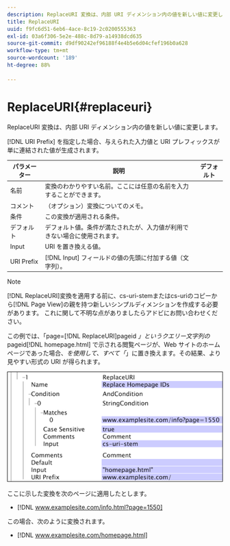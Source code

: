 ```yaml
---
description: ReplaceURI 変換は、内部 URI ディメンション内の値を新しい値に変更します。
title: ReplaceURI
uuid: f9fc6d51-6eb6-4ace-8c19-2c0200555363
exl-id: 03a6f306-5e2e-488c-8d79-a14938dcd635
source-git-commit: d9df90242ef96188f4e4b5e6d04cfef196b0a628
workflow-type: tm+mt
source-wordcount: '189'
ht-degree: 88%

---
```


# ReplaceURI{#replaceuri}

ReplaceURI 変換は、内部 URI ディメンション内の値を新しい値に変更します。

[!DNL URI Prefix] を指定した場合、与えられた入力値と URI プレフィックスが単に連結された値が生成されます。

| パラメーター | 説明 | デフォルト |
|---|---|---|
| 名前 | 変換のわかりやすい名前。ここには任意の名前を入力することができます。 |  |
| コメント | （オプション）変換についてのメモ。 |  |
| 条件 | この変換が適用される条件。 |  |
| デフォルト | デフォルト値。条件が満たされたが、入力値が利用できない場合に使用されます。 |  |
| Input | URI を置き換える値。 |  |
| URI Prefix | [!DNL Input] フィールドの値の先頭に付加する値（文字列）。 |  |

>[!NOTE]
>
>[!DNL ReplaceURI]変換を適用する前に、cs-uri-stemまたはcs-uriのコピーから[!DNL Page View]の親を持つ新しいシンプルディメンションを作成する必要があります。 これに関して不明な点がありましたらアドビにお問い合わせください。

この例では、「page=[!DNL ReplaceURI]pageid *」というクエリー文字列の* pageid[!DNL homepage.html] で示される閲覧ページが、Web サイトのホームページであった場合、*を使用して、すべて「*」に置き換えます。その結果、より見やすい形式の URI が得られます。

![](assets/cfg_TransformationType_ReplaceURI.bmp)

ここに示した変換を次のページに適用したとします。

* [!DNL www.examplesite.com/info.html?page=1550]

この場合、次のように変換されます。

* [!DNL www.examplesite.com/homepage.html]
